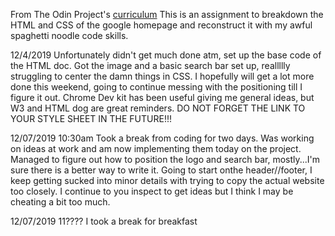 From The Odin Project's [curriculum](http://www.theodinproject.com/courses/web-development-101/lessons/html-css)
This is an assignment to breakdown the HTML and CSS of the google homepage and reconstruct it with my awful spaghetti noodle code skills.

12/4/2019
Unfortunately didn't get much done atm, set up the base code of the HTML doc. Got the image and a basic search bar set up, reallllly struggling to center the damn things in CSS. I hopefully will get a lot more done this weekend, going to continue messing with the positioning till I figure it out. Chrome Dev kit has been useful giving me general ideas, but W3 and HTML dog are great reminders. DO NOT FORGET THE LINK TO YOUR STYLE SHEET IN THE FUTURE!!!

12/07/2019
10:30am
Took a break from coding for two days. Was working on ideas at work and am now implementing them today on the project. Managed to figure out how to position the logo and search bar, mostly...I'm sure there is a better way to write it. Going to start onthe header//footer, I keep getting sucked into minor details with trying to copy the actual website too closely. I continue to you inspect to get ideas but I think I may be cheating a bit too much.

12/07/2019
11????
I took a break for breakfast